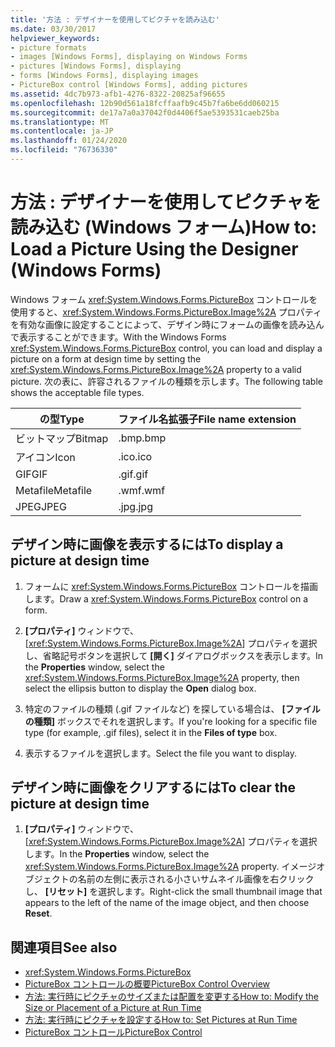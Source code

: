 ```yaml
---
title: '方法 : デザイナーを使用してピクチャを読み込む'
ms.date: 03/30/2017
helpviewer_keywords:
- picture formats
- images [Windows Forms], displaying on Windows Forms
- pictures [Windows Forms], displaying
- forms [Windows Forms], displaying images
- PictureBox control [Windows Forms], adding pictures
ms.assetid: 4dc7b973-afb1-4276-8322-20825af96655
ms.openlocfilehash: 12b90d561a18fcffaafb9c45b7fa6be6dd060215
ms.sourcegitcommit: de17a7a0a37042f0d4406f5ae5393531caeb25ba
ms.translationtype: MT
ms.contentlocale: ja-JP
ms.lasthandoff: 01/24/2020
ms.locfileid: "76736330"
---
```

# <a name="how-to-load-a-picture-using-the-designer-windows-forms"></a><span data-ttu-id="bbe43-102">方法 : デザイナーを使用してピクチャを読み込む (Windows フォーム)</span><span class="sxs-lookup"><span data-stu-id="bbe43-102">How to: Load a Picture Using the Designer (Windows Forms)</span></span>

<span data-ttu-id="bbe43-103">Windows フォーム <xref:System.Windows.Forms.PictureBox> コントロールを使用すると、<xref:System.Windows.Forms.PictureBox.Image%2A> プロパティを有効な画像に設定することによって、デザイン時にフォームの画像を読み込んで表示することができます。</span><span class="sxs-lookup"><span data-stu-id="bbe43-103">With the Windows Forms <xref:System.Windows.Forms.PictureBox> control, you can load and display a picture on a form at design time by setting the <xref:System.Windows.Forms.PictureBox.Image%2A> property to a valid picture.</span></span> <span data-ttu-id="bbe43-104">次の表に、許容されるファイルの種類を示します。</span><span class="sxs-lookup"><span data-stu-id="bbe43-104">The following table shows the acceptable file types.</span></span>

|<span data-ttu-id="bbe43-105">の型</span><span class="sxs-lookup"><span data-stu-id="bbe43-105">Type</span></span>|<span data-ttu-id="bbe43-106">ファイル名拡張子</span><span class="sxs-lookup"><span data-stu-id="bbe43-106">File name extension</span></span>|
|---|---|
|<span data-ttu-id="bbe43-107">ビットマップ</span><span class="sxs-lookup"><span data-stu-id="bbe43-107">Bitmap</span></span>|<span data-ttu-id="bbe43-108">.bmp</span><span class="sxs-lookup"><span data-stu-id="bbe43-108">.bmp</span></span>|
|<span data-ttu-id="bbe43-109">アイコン</span><span class="sxs-lookup"><span data-stu-id="bbe43-109">Icon</span></span>|<span data-ttu-id="bbe43-110">.ico</span><span class="sxs-lookup"><span data-stu-id="bbe43-110">.ico</span></span>|
|<span data-ttu-id="bbe43-111">GIF</span><span class="sxs-lookup"><span data-stu-id="bbe43-111">GIF</span></span>|<span data-ttu-id="bbe43-112">.gif</span><span class="sxs-lookup"><span data-stu-id="bbe43-112">.gif</span></span>|
|<span data-ttu-id="bbe43-113">Metafile</span><span class="sxs-lookup"><span data-stu-id="bbe43-113">Metafile</span></span>|<span data-ttu-id="bbe43-114">.wmf</span><span class="sxs-lookup"><span data-stu-id="bbe43-114">.wmf</span></span>|
|<span data-ttu-id="bbe43-115">JPEG</span><span class="sxs-lookup"><span data-stu-id="bbe43-115">JPEG</span></span>|<span data-ttu-id="bbe43-116">.jpg</span><span class="sxs-lookup"><span data-stu-id="bbe43-116">.jpg</span></span>|

## <a name="to-display-a-picture-at-design-time"></a><span data-ttu-id="bbe43-117">デザイン時に画像を表示するには</span><span class="sxs-lookup"><span data-stu-id="bbe43-117">To display a picture at design time</span></span>

1. <span data-ttu-id="bbe43-118">フォームに <xref:System.Windows.Forms.PictureBox> コントロールを描画します。</span><span class="sxs-lookup"><span data-stu-id="bbe43-118">Draw a <xref:System.Windows.Forms.PictureBox> control on a form.</span></span>

2. <span data-ttu-id="bbe43-119">**[プロパティ]** ウィンドウで、[<xref:System.Windows.Forms.PictureBox.Image%2A>] プロパティを選択し、省略記号ボタンを選択して **[開く]** ダイアログボックスを表示します。</span><span class="sxs-lookup"><span data-stu-id="bbe43-119">In the **Properties** window, select the <xref:System.Windows.Forms.PictureBox.Image%2A> property, then select the ellipsis button to display the **Open** dialog box.</span></span>

3. <span data-ttu-id="bbe43-120">特定のファイルの種類 (.gif ファイルなど) を探している場合は、 **[ファイルの種類]** ボックスでそれを選択します。</span><span class="sxs-lookup"><span data-stu-id="bbe43-120">If you're looking for a specific file type (for example, .gif files), select it in the **Files of type** box.</span></span>

4. <span data-ttu-id="bbe43-121">表示するファイルを選択します。</span><span class="sxs-lookup"><span data-stu-id="bbe43-121">Select the file you want to display.</span></span>

## <a name="to-clear-the-picture-at-design-time"></a><span data-ttu-id="bbe43-122">デザイン時に画像をクリアするには</span><span class="sxs-lookup"><span data-stu-id="bbe43-122">To clear the picture at design time</span></span>

1. <span data-ttu-id="bbe43-123">**[プロパティ]** ウィンドウで、[<xref:System.Windows.Forms.PictureBox.Image%2A>] プロパティを選択します。</span><span class="sxs-lookup"><span data-stu-id="bbe43-123">In the **Properties** window, select the <xref:System.Windows.Forms.PictureBox.Image%2A> property.</span></span> <span data-ttu-id="bbe43-124">イメージオブジェクトの名前の左側に表示される小さいサムネイル画像を右クリックし、 **[リセット]** を選択します。</span><span class="sxs-lookup"><span data-stu-id="bbe43-124">Right-click the small thumbnail image that appears to the left of the name of the image object, and then choose **Reset**.</span></span>

## <a name="see-also"></a><span data-ttu-id="bbe43-125">関連項目</span><span class="sxs-lookup"><span data-stu-id="bbe43-125">See also</span></span>

- <xref:System.Windows.Forms.PictureBox>
- [<span data-ttu-id="bbe43-126">PictureBox コントロールの概要</span><span class="sxs-lookup"><span data-stu-id="bbe43-126">PictureBox Control Overview</span></span>](picturebox-control-overview-windows-forms.md)
- [<span data-ttu-id="bbe43-127">方法: 実行時にピクチャのサイズまたは配置を変更する</span><span class="sxs-lookup"><span data-stu-id="bbe43-127">How to: Modify the Size or Placement of a Picture at Run Time</span></span>](how-to-modify-the-size-or-placement-of-a-picture-at-run-time-windows-forms.md)
- [<span data-ttu-id="bbe43-128">方法: 実行時にピクチャを設定する</span><span class="sxs-lookup"><span data-stu-id="bbe43-128">How to: Set Pictures at Run Time</span></span>](how-to-set-pictures-at-run-time-windows-forms.md)
- [<span data-ttu-id="bbe43-129">PictureBox コントロール</span><span class="sxs-lookup"><span data-stu-id="bbe43-129">PictureBox Control</span></span>](picturebox-control-windows-forms.md)
